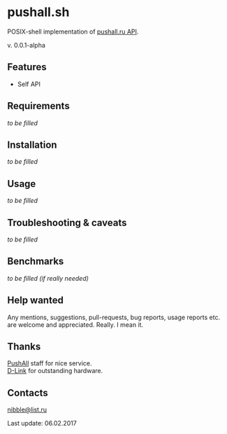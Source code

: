 # pushall.sh

POSIX-shell implementation of [pushall.ru API](https://pushall.ru/blog/api).

v. 0.0.1-alpha

## Features

* Self API

## Requirements

*to be filled*

## Installation

*to be filled*

## Usage

*to be filled*

## Troubleshooting & caveats

*to be filled*

## Benchmarks

*to be filled (if really needed)*

## Help wanted

Any mentions, suggestions, pull-requests, bug reports, usage reports etc. are welcome and appreciated. Really. I mean it.

## Thanks

[PushAll](https://pushall.ru) staff for nice service.  
[D-Link](http://dlink.com) for outstanding hardware.

## Contacts

<nibble@list.ru>  

Last update: 06.02.2017